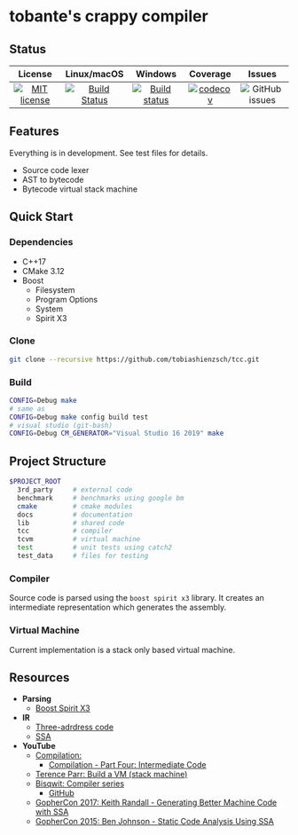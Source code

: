 # tobante's crappy compiler

## Status

|                                                            License                                                             |                                                       Linux/macOS                                                       |                                                                   Windows                                                                    |                                                            Coverage                                                            |                                    Issues                                     |
| :----------------------------------------------------------------------------------------------------------------------------: | :---------------------------------------------------------------------------------------------------------------------: | :------------------------------------------------------------------------------------------------------------------------------------------: | :----------------------------------------------------------------------------------------------------------------------------: | :---------------------------------------------------------------------------: |
| [![MIT license](https://img.shields.io/badge/License-MIT-blue.svg)](https://github.com/tobiashienzsch/tcc/blob/master/LICENSE) | [![Build Status](https://travis-ci.org/tobiashienzsch/tcc.svg?branch=master)](https://travis-ci.org/tobiashienzsch/tcc) | [![Build status](https://ci.appveyor.com/api/projects/status/ggt3ifgoxamvfe53?svg=true)](https://ci.appveyor.com/project/tobiashienzsch/tcc) | [![codecov](https://codecov.io/gh/tobiashienzsch/tcc/branch/master/graph/badge.svg)](https://codecov.io/gh/tobiashienzsch/tcc) | ![GitHub issues](https://img.shields.io/github/issues/tobiashienzsch/tcc.svg) |

## Features

Everything is in development. See test files for details.

- Source code lexer
- AST to bytecode
- Bytecode virtual stack machine

## Quick Start

### Dependencies

- C++17
- CMake 3.12
- Boost
  - Filesystem
  - Program Options
  - System
  - Spirit X3

### Clone

```sh
git clone --recursive https://github.com/tobiashienzsch/tcc.git
```

### Build

```sh
CONFIG=Debug make
# same as
CONFIG=Debug make config build test
# visual studio (git-bash)
CONFIG=Debug CM_GENERATOR="Visual Studio 16 2019" make
```

## Project Structure

```sh
$PROJECT_ROOT
  3rd_party     # external code
  benchmark     # benchmarks using google bm
  cmake         # cmake modules
  docs          # documentation
  lib           # shared code
  tcc           # compiler
  tcvm          # virtual machine
  test          # unit tests using catch2
  test_data     # files for testing
```

### Compiler

Source code is parsed using the `boost spirit x3` library. It creates an intermediate representation which generates the assembly.

### Virtual Machine

Current implementation is a stack only based virtual machine.

## Resources

- **Parsing**
  - [Boost Spirit X3](https://ciere.com/cppnow15/using_x3.pdf)
- **IR**
  - [Three-adrdress code](https://en.wikipedia.org/wiki/Three-address_code)
  - [SSA](https://www.cs.cmu.edu/~fp/courses/15411-f08/lectures/09-ssa.pdf)
- **YouTube**
  - [Compilation:](https://www.youtube.com/watch?v=0A079QpDAzY&list=PLTd6ceoshpreZuklA7RBMubSmhE0OHWh_)
    - [Compilation - Part Four: Intermediate Code](https://www.youtube.com/watch?v=xtouovp9kvQ)
  - [Terence Parr: Build a VM (stack machine)](https://www.youtube.com/watch?v=OjaAToVkoTw&list=LLss9ftQbmdAAgeOgJ0nSoWA&index=3&t=5344s)
  - [Bisqwit: Compiler series](https://www.youtube.com/watch?v=KwpcOYKfXZc&list=PLzLzYGEbdY5n9ITKUqOuRjXkRU5tMW2Sd)
    - [GitHub](https://github.com/bisqwit/compiler_series/tree/master/ep1)
  - [GopherCon 2017: Keith Randall - Generating Better Machine Code with SSA](https://www.youtube.com/watch?v=uTMvKVma5ms)
  - [GopherCon 2015: Ben Johnson - Static Code Analysis Using SSA](https://www.youtube.com/watch?v=D2-gaMvWfQY)
